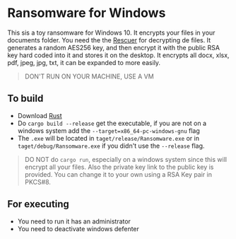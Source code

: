 # Ransomware for Windows

This sis a toy ransomware for Windows 10. It encrypts your files in your documents folder. You need the the [Rescuer](https://github.com/SlemimanPzz/Rescuer.git) for decrypting de files. It generates a random AES256 key, and then encrypt it with the public RSA key hard coded into it and stores it on the desktop. It encrypts all docx, xlsx, pdf, jpeg, jpg, txt, it can be expanded to more easily.

> DON'T RUN ON YOUR MACHINE, USE A VM

## To build 

- Download [Rust](https://www.rust-lang.org/tools/install) 
- Do `cargo build --release` get the executable, if you are not on a windows system add the `--target=x86_64-pc-windows-gnu` flag
- The `.exe` will be located in `taget/release/Ransomware.exe` or in `taget/debug/Ransomware.exe` if you didn't use the `--release` flag.

> DO NOT do `cargo run`, especially on a windows system since this will encrypt all your files. Also the private key link to the public key is provided. You can change it to your own using a RSA Key pair in PKCS#8.

## For executing

- You need to run it has an administrator
- You need to deactivate windows defenter